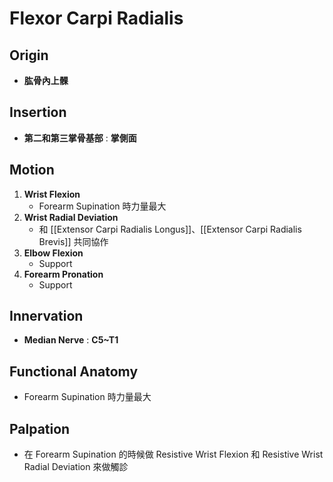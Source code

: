 # Flexor Carpi Radialis
## Origin
* **肱骨內上髁**  

## Insertion
* **第二和第三掌骨基部** : **掌側面**

## Motion
1. **Wrist Flexion**
	* Forearm Supination 時力量最大
2. **Wrist Radial Deviation**
	* 和 [[Extensor Carpi Radialis Longus]]、[[Extensor Carpi Radialis Brevis]] 共同協作
3. **Elbow Flexion**
	* Support  
4. **Forearm Pronation**
	* Support  

## Innervation
* **Median Nerve** : **C5~T1**  

## Functional Anatomy
* Forearm Supination 時力量最大  

## Palpation
* 在 Forearm Supination 的時候做 Resistive Wrist Flexion 和 Resistive Wrist Radial Deviation 來做觸診
